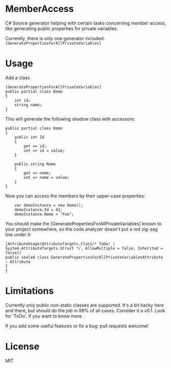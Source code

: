 # MemberAccess

C# Source generator helping with certain tasks concerning member access, like generating public properties for private variables.

Currently, there is only one generator included: ``[GeneratePropertiesForAllPrivateVariables]``

# Usage

Add a class 

    [GeneratePropertiesForAllPrivateVariables]
    public partial class Demo
    {
        int id;
        string name;
    }

This will generate the following shadow class with accessors:

    public partial class Demo
    {
        public int Id
        {
            get => id;
            set => id = value;
        }

        public string Name
        {
            get => name;
            set => name = value;
        }
    }
    
Now you can access the members by their upper-case properties:

        var demoInstance = new Demo();
        demoInstance.Id = 42;
        demoInstance.Name = "Foo";

You should make the [GeneratePropertiesForAllPrivateVariables] known to your project somewhere, so the code analyzer doesn't put a red  zig-zag line under it:

    [AttributeUsage(AttributeTargets.Class/* ToDo: | System.AttributeTargets.Struct */, AllowMultiple = false, Inherited = false)]
    public sealed class GeneratePropertiesForAllPrivateVariablesAttribute : Attribute
    {
    }
    
# Limitations

Currently only public non-static classes are supported. It's a bit hacky here and there, but should do the job in 99% of all cases. Consider it a v0.1. Look for 'ToDo', if you want to know more.

If you add some useful features or fix a bug: pull requests welcome!

# License

MIT
